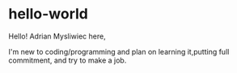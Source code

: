 # hello-world

Hello! Adrian Mysliwiec here,

I'm new to coding/programming and plan on learning it,putting full commitment, and try to make a job.
